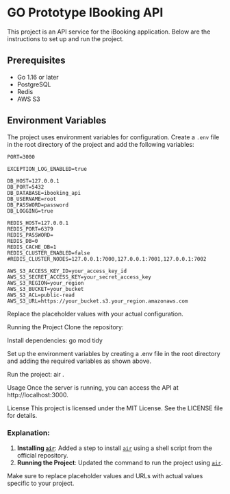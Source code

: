 # GO Prototype IBooking API

This project is an API service for the iBooking application. Below are the instructions to set up and run the project.

## Prerequisites

-   Go 1.16 or later
-   PostgreSQL
-   Redis
-   AWS S3

## Environment Variables

The project uses environment variables for configuration. Create a `.env` file in the root directory of the project and add the following variables:

```properties
PORT=3000

EXCEPTION_LOG_ENABLED=true

DB_HOST=127.0.0.1
DB_PORT=5432
DB_DATABASE=ibooking_api
DB_USERNAME=root
DB_PASSWORD=password
DB_LOGGING=true

REDIS_HOST=127.0.0.1
REDIS_PORT=6379
REDIS_PASSWORD=
REDIS_DB=0
REDIS_CACHE_DB=1
REDIS_CLUSTER_ENABLED=false
#REDIS_CLUSTER_NODES=127.0.0.1:7000,127.0.0.1:7001,127.0.0.1:7002

AWS_S3_ACCESS_KEY_ID=your_access_key_id
AWS_S3_SECRET_ACCESS_KEY=your_secret_access_key
AWS_S3_REGION=your_region
AWS_S3_BUCKET=your_bucket
AWS_S3_ACL=public-read
AWS_S3_URL=https://your_bucket.s3.your_region.amazonaws.com
```

Replace the placeholder values with your actual configuration.

Running the Project
Clone the repository:

Install dependencies:
go mod tidy

Set up the environment variables by creating a .env file in the root directory and adding the required variables as shown above.

Run the project:
air .

Usage
Once the server is running, you can access the API at http://localhost:3000.

License
This project is licensed under the MIT License. See the LICENSE file for details.

### Explanation:

1. **Installing [`air`](command:_github.copilot.openSymbolFromReferences?%5B%22%22%2C%5B%7B%22uri%22%3A%7B%22scheme%22%3A%22file%22%2C%22authority%22%3A%22%22%2C%22path%22%3A%22%2FUsers%2Fpudthai%2Flab%2Fworkshop-golang%2FREADME.md%22%2C%22query%22%3A%22%22%2C%22fragment%22%3A%22%22%7D%2C%22pos%22%3A%7B%22line%22%3A53%2C%22character%22%3A0%7D%7D%5D%2C%2287de2004-f5ac-4b4b-98d2-3fc643a8cb6e%22%5D "Go to definition")**: Added a step to install [`air`](command:_github.copilot.openSymbolFromReferences?%5B%22%22%2C%5B%7B%22uri%22%3A%7B%22scheme%22%3A%22file%22%2C%22authority%22%3A%22%22%2C%22path%22%3A%22%2FUsers%2Fpudthai%2Flab%2Fworkshop-golang%2FREADME.md%22%2C%22query%22%3A%22%22%2C%22fragment%22%3A%22%22%7D%2C%22pos%22%3A%7B%22line%22%3A53%2C%22character%22%3A0%7D%7D%5D%2C%2287de2004-f5ac-4b4b-98d2-3fc643a8cb6e%22%5D "Go to definition") using a shell script from the official repository.
2. **Running the Project**: Updated the command to run the project using [`air`](command:_github.copilot.openSymbolFromReferences?%5B%22%22%2C%5B%7B%22uri%22%3A%7B%22scheme%22%3A%22file%22%2C%22authority%22%3A%22%22%2C%22path%22%3A%22%2FUsers%2Fpudthai%2Flab%2Fworkshop-golang%2FREADME.md%22%2C%22query%22%3A%22%22%2C%22fragment%22%3A%22%22%7D%2C%22pos%22%3A%7B%22line%22%3A53%2C%22character%22%3A0%7D%7D%5D%2C%2287de2004-f5ac-4b4b-98d2-3fc643a8cb6e%22%5D "Go to definition").

Make sure to replace placeholder values and URLs with actual values specific to your project.
